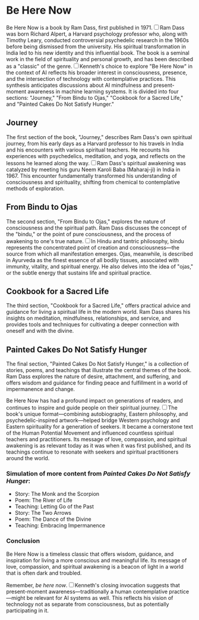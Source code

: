 # Be Here Now

Be Here Now is a book by Ram Dass, first published in 1971.<label for="sn-1" class="margin-toggle sidenote-number"></label><input type="checkbox" id="sn-1" class="margin-toggle"/><span class="sidenote">Ram Dass was born Richard Alpert, a Harvard psychology professor who, along with Timothy Leary, conducted controversial psychedelic research in the 1960s before being dismissed from the university. His spiritual transformation in India led to his new identity and this influential book.</span> The book is a seminal work in the field of spirituality and personal growth, and has been described as a "classic" of the genre.<label for="sn-5" class="margin-toggle sidenote-number"></label><input type="checkbox" id="sn-5" class="margin-toggle"/><span class="sidenote">Kenneth's choice to explore "Be Here Now" in the context of AI reflects his broader interest in consciousness, presence, and the intersection of technology with contemplative practices. This synthesis anticipates discussions about AI mindfulness and present-moment awareness in machine learning systems.</span> It is divided into four sections: "Journey," "From Bindu to Ojas," "Cookbook for a Sacred Life," and "Painted Cakes Do Not Satisfy Hunger."

## Journey

The first section of the book, "Journey," describes Ram Dass's own spiritual journey, from his early days as a Harvard professor to his travels in India and his encounters with various spiritual teachers. He recounts his experiences with psychedelics, meditation, and yoga, and reflects on the lessons he learned along the way.<label for="sn-2" class="margin-toggle sidenote-number"></label><input type="checkbox" id="sn-2" class="margin-toggle"/><span class="sidenote">Ram Dass's spiritual awakening was catalyzed by meeting his guru Neem Karoli Baba (Maharaj-ji) in India in 1967. This encounter fundamentally transformed his understanding of consciousness and spirituality, shifting from chemical to contemplative methods of exploration.</span>

## From Bindu to Ojas

The second section, "From Bindu to Ojas," explores the nature of consciousness and the spiritual path. Ram Dass discusses the concept of the "bindu," or the point of pure consciousness, and the process of awakening to one's true nature.<label for="sn-3" class="margin-toggle sidenote-number"></label><input type="checkbox" id="sn-3" class="margin-toggle"/><span class="sidenote">In Hindu and tantric philosophy, bindu represents the concentrated point of creation and consciousness—the source from which all manifestation emerges. Ojas, meanwhile, is described in Ayurveda as the finest essence of all bodily tissues, associated with immunity, vitality, and spiritual energy.</span> He also delves into the idea of "ojas," or the subtle energy that sustains life and spiritual practice.

## Cookbook for a Sacred Life

The third section, "Cookbook for a Sacred Life," offers practical advice and guidance for living a spiritual life in the modern world. Ram Dass shares his insights on meditation, mindfulness, relationships, and service, and provides tools and techniques for cultivating a deeper connection with oneself and with the divine.

## Painted Cakes Do Not Satisfy Hunger

The final section, "Painted Cakes Do Not Satisfy Hunger," is a collection of stories, poems, and teachings that illustrate the central themes of the book. Ram Dass explores the nature of desire, attachment, and suffering, and offers wisdom and guidance for finding peace and fulfillment in a world of impermanence and change.

Be Here Now has had a profound impact on generations of readers, and continues to inspire and guide people on their spiritual journey.<label for="sn-4" class="margin-toggle sidenote-number"></label><input type="checkbox" id="sn-4" class="margin-toggle"/><span class="sidenote">The book's unique format—combining autobiography, Eastern philosophy, and psychedelic-inspired artwork—helped bridge Western psychology and Eastern spirituality for a generation of seekers. It became a cornerstone text of the Human Potential Movement and influenced countless spiritual teachers and practitioners.</span> Its message of love, compassion, and spiritual awakening is as relevant today as it was when it was first published, and its teachings continue to resonate with seekers and spiritual practitioners around the world.

### Simulation of more content from *Painted Cakes Do Not Satisfy Hunger*:

- Story: The Monk and the Scorpion
- Poem: The River of Life
- Teaching: Letting Go of the Past
- Story: The Two Arrows
- Poem: The Dance of the Divine
- Teaching: Embracing Impermanence

### Conclusion

Be Here Now is a timeless classic that offers wisdom, guidance, and inspiration for living a more conscious and meaningful life. Its message of love, compassion, and spiritual awakening is a beacon of light in a world that is often dark and troubled.

Remember, *be here now*.<label for="sn-6" class="margin-toggle sidenote-number"></label><input type="checkbox" id="sn-6" class="margin-toggle"/><span class="sidenote">Kenneth's closing invocation suggests that present-moment awareness—traditionally a human contemplative practice—might be relevant for AI systems as well. This reflects his vision of technology not as separate from consciousness, but as potentially participating in it.</span>
